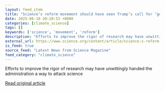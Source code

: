 ```yaml
---
layout: feed_item
title: "Science’s reform movement should have seen Trump’s call for ‘gold standard science’ coming, critics say"
date: 2025-06-10 20:28:53 +0000
categories: [climate_science]
tags: []
keywords: ['science', 'movement', 'reform']
description: "Efforts to improve the rigor of research may have unwittingly handed the administration a way to attack science"
external_url: https://www.science.org/content/article/science-s-reform-movement-should-have-seen-trump-s-call-gold-standard-science-coming
is_feed: true
source_feed: "Latest News from Science Magazine"
feed_category: "climate_science"
---
```


Efforts to improve the rigor of research may have unwittingly handed the administration a way to attack science

[Read original article](https://www.science.org/content/article/science-s-reform-movement-should-have-seen-trump-s-call-gold-standard-science-coming)

